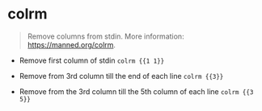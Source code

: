 # colrm
> Remove columns from stdin.
> More information: <https://manned.org/colrm>.

- Remove first column of stdin
`colrm {{1 1}}`

- Remove from 3rd column till the end of each line
`colrm {{3}}`

- Remove from the 3rd column till the 5th column of each line
`colrm {{3 5}}`
